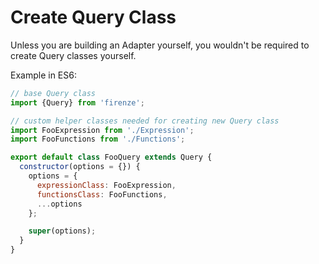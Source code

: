 # Create Query Class

Unless you are building an Adapter yourself, you wouldn't be required to create Query classes yourself.

Example in ES6:

```js
// base Query class
import {Query} from 'firenze';

// custom helper classes needed for creating new Query class
import FooExpression from './Expression';
import FooFunctions from './Functions';

export default class FooQuery extends Query {
  constructor(options = {}) {
    options = {
      expressionClass: FooExpression,
      functionsClass: FooFunctions,
      ...options
    };

    super(options);
  }
}
```
